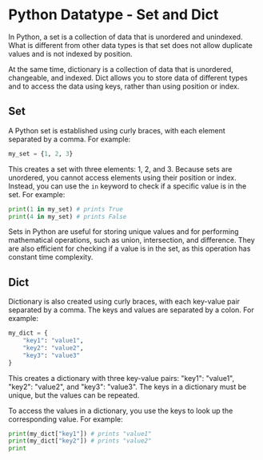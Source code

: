 # Python Datatype - Set and Dict

In Python, a set is a collection of data that is unordered and unindexed. What is different from other data types is that set does not allow duplicate values and is not indexed by position.

At the same time, dictionary is a collection of data that is unordered, changeable, and indexed. Dict allows you to store data of different types and to access the data using keys, rather than using position or index.

## Set

A Python set is established using curly braces, with each element separated by a comma. For example:

```python
my_set = {1, 2, 3}
```

This creates a set with three elements: 1, 2, and 3. Because sets are unordered, you cannot access elements using their position or index. Instead, you can use the `in` keyword to check if a specific value is in the set. For example:

```python
print(1 in my_set) # prints True
print(4 in my_set) # prints False
```

Sets in Python are useful for storing unique values and for performing mathematical operations, such as union, intersection, and difference. They are also efficient for checking if a value is in the set, as this operation has constant time complexity.


## Dict

Dictionary is also created using curly braces, with each key-value pair separated by a comma. The keys and values are separated by a colon. For example:

```python
my_dict = {
    "key1": "value1",
    "key2": "value2",
    "key3": "value3"
}
```

This creates a dictionary with three key-value pairs: "key1": "value1", "key2": "value2", and "key3": "value3". The keys in a dictionary must be unique, but the values can be repeated.

To access the values in a dictionary, you use the keys to look up the corresponding value. For example:

```python
print(my_dict["key1"]) # prints "value1"
print(my_dict["key2"]) # prints "value2"
print
```

